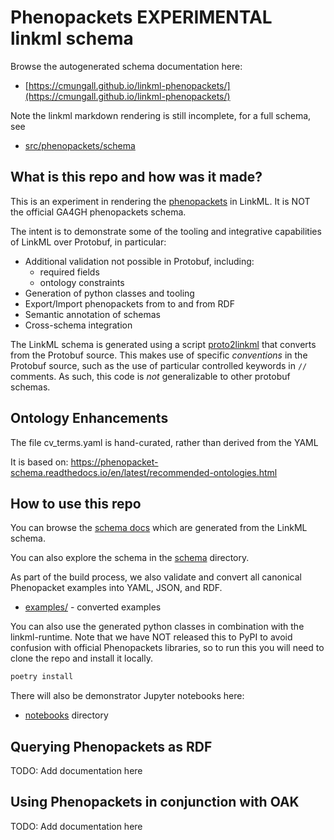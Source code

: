 # Phenopackets EXPERIMENTAL linkml schema

Browse the autogenerated schema documentation here:

 * [https://cmungall.github.io/linkml-phenopackets/](https://cmungall.github.io/linkml-phenopackets/)

Note the linkml markdown rendering is still incomplete, for a full schema, see

 * [src/phenopackets/schema](src/phenopackets/schema)

## What is this repo and how was it made?

This is an experiment in rendering the [phenopackets](https://phenopacket-schema.readthedocs.io/) in LinkML.
It is NOT the official GA4GH phenopackets schema.

The intent is to demonstrate some of the tooling and integrative capabilities of LinkML over Protobuf, in particular:

- Additional validation not possible in Protobuf, including:
    - required fields
    - ontology constraints
- Generation of python classes and tooling
- Export/Import phenopackets from to and from RDF
- Semantic annotation of schemas
- Cross-schema integration

The LinkML schema is generated using a script [proto2linkml](util/proto2linkml.pl) that converts from the Protobuf source. This makes
use of specific *conventions* in the Protobuf source, such as the use of particular controlled
keywords in `//` comments. As such, this code is *not* generalizable to other protobuf schemas.

## Ontology Enhancements

The file cv_terms.yaml is hand-curated, rather than derived from the YAML

It is based on: https://phenopacket-schema.readthedocs.io/en/latest/recommended-ontologies.html

## How to use this repo

You can browse the [schema docs](https://cmungall.github.io/linkml-phenopackets/) which are generated from the LinkML
schema.

You can also explore the schema in the [schema](src/phenopackets/schema) directory.

As part of the build process, we also validate and convert all canonical Phenopacket examples into YAML, JSON,
and RDF.

* [examples/](examples/) - converted examples

You can also use the generated python classes in combination with the linkml-runtime. Note that we have NOT
released this to PyPI to avoid confusion with official Phenopackets libraries, so to run this you will need to clone
the repo and install it locally.

```bash
poetry install
```

There will also be demonstrator Jupyter notebooks here:

- [notebooks](notebooks) directory

## Querying Phenopackets as RDF

TODO: Add documentation here

## Using Phenopackets in conjunction with OAK

TODO: Add documentation here




